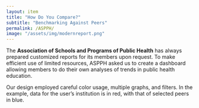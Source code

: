 ```yaml
---
layout: item
title: "How Do You Compare?"
subtitle: "Benchmarking Against Peers"
permalink: /ASPPH/
image: "/assets/img/modernreport.png"
---
```

The **Association of Schools and Programs of Public Health** has always prepared customized reports for its members upon request. To make efficient use of limited resources, ASPPH asked us to create a dashboard allowing members to do their own analyses of trends in public health education.

Our design employed careful color usage, multiple graphs, and filters. In the example, data for the user’s institution is in red, with that of selected peers in blue.
